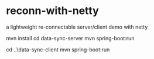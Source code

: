 # reconn-with-netty
a lightweight re-connectable server/client demo with netty

mvn install
cd data-sync-server
mvn spring-boot:run

cd ..\data-sync-client
mvn spring-boot:run

